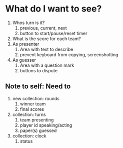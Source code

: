 # What do I want to see?

1. Whos turn is it?
   1. previous, current, next
   1. button to start/pause/reset timer
1. What is the score for each team?
1. As presenter
   1. Area with text to describe
   1. prevent keyboard from copying, screenshotting
1. As guesser
   1. Area with a question mark
   1. buttons to dispute

## Note to self: Need to

1. new collection: rounds
   1. winner team
   1. final scores
1. collection: turns
   1. team presenting
   1. player id speaking/acting
   1. paper(s) guessed
1. collection: clock
   1. status
